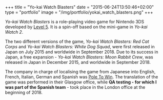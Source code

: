 +++
title = "Yo-kai Watch Blasters"
date = "2015-06-24T13:50:46+02:00"
type = "portfolio"
image = "/img/portfolio/yokai_watch_blasters.png"
+++

*Yo-kai Watch Blasters* is a role-playing video game for Nintendo 3DS developed by [Level 5](http://level5ia.com/). It is a spin-off based on the mini-game in *Yo-kai Watch 2*.

The two different versions of the game, *Yo-kai Watch Blasters: Red Cat Corps* and *Yo-kai Watch Blasters: White Dog Squad*, were first released in Japan on July 2015 and worldwide in September 2018. Due to its success in Japan, a free expansion - *Yo-kai Watch Blasters: Moon Rabbit Crew*, was released in Japan in December 2015, and worldwide in September 2018.

The company in charge of localising the game from Japanese into English, French, Italian, German and Spanish was [Pole To Win](https://www.ptw-i.com/). The translation of the game was performed in their Glasgow office, while **QA testing - for which I was part of the Spanish team** - took place in the London office at the beginning of 2018.
